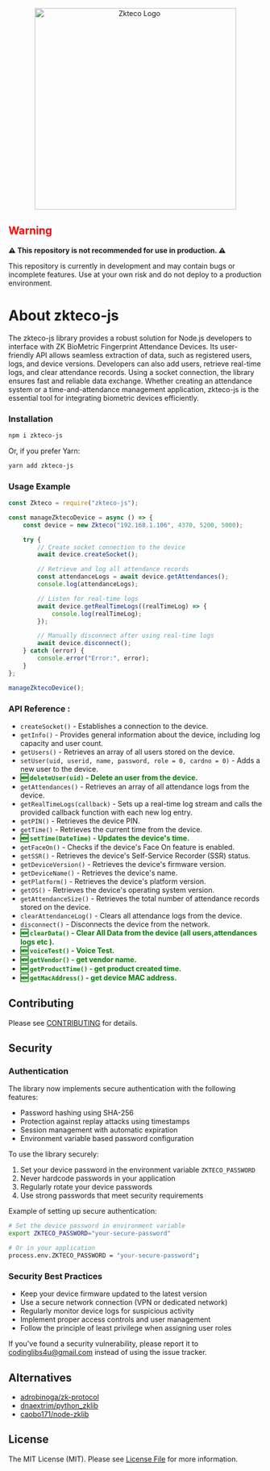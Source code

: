 <p align="center"><a href="https://www.zkteco.com/" target="_blank"><img src="https://raw.githubusercontent.com/coding-libs/zkteco-js/master/logo.jpg" width="400" alt="Zkteco Logo"></a></p>


## <span style="color:red;">Warning</span>

**⚠️ This repository is not recommended for use in production. ⚠️**

This repository is currently in development and may contain bugs or incomplete features. Use at your own risk and do not deploy to a production environment.

# About zkteco-js
The zkteco-js library provides a robust solution for Node.js developers to interface with ZK BioMetric Fingerprint Attendance Devices. Its user-friendly API allows seamless extraction of data, such as registered users, logs, and device versions. Developers can also add users, retrieve real-time logs, and clear attendance records. Using a socket connection, the library ensures fast and reliable data exchange. Whether creating an attendance system or a time-and-attendance management application, zkteco-js is the essential tool for integrating biometric devices efficiently.

### Installation

```bash
npm i zkteco-js
```

Or, if you prefer Yarn:

```bash
yarn add zkteco-js
```

### Usage Example

```js
const Zkteco = require("zkteco-js");

const manageZktecoDevice = async () => {
    const device = new Zkteco("192.168.1.106", 4370, 5200, 5000);

    try {
        // Create socket connection to the device
        await device.createSocket();

        // Retrieve and log all attendance records
        const attendanceLogs = await device.getAttendances();
        console.log(attendanceLogs);

        // Listen for real-time logs
        await device.getRealTimeLogs((realTimeLog) => {
            console.log(realTimeLog);
        });

        // Manually disconnect after using real-time logs
        await device.disconnect();
    } catch (error) {
        console.error("Error:", error);
    }
};

manageZktecoDevice();
```

### API Reference :

- `createSocket()` - Establishes a connection to the device.
- `getInfo()` - Provides general information about the device, including log capacity and user count.
- `getUsers()` - Retrieves an array of all users stored on the device.
- `setUser(uid, userid, name, password, role = 0, cardno = 0)` - Adds a new user to the device.
- <span style="color: green; font-weight: bold;">🆕 `deleteUser(uid)` - Delete an user from the device.</span>
- `getAttendances()` - Retrieves an array of all attendance logs from the device.
- `getRealTimeLogs(callback)` - Sets up a real-time log stream and calls the provided callback function with each new log entry.
- `getPIN()` - Retrieves the device PIN.
- `getTime()` - Retrieves the current time from the device.
- <span style="color: green; font-weight: bold;">🆕 `setTime(DateTime)` - Updates the device's time.</span>
- `getFaceOn()` - Checks if the device's Face On feature is enabled.
- `getSSR()` - Retrieves the device's Self-Service Recorder (SSR) status.
- `getDeviceVersion()` - Retrieves the device's firmware version.
- `getDeviceName()` - Retrieves the device's name.
- `getPlatform()` - Retrieves the device's platform version.
- `getOS()` - Retrieves the device's operating system version.
- `getAttendanceSize()` - Retrieves the total number of attendance records stored on the device.
- `clearAttendanceLog()` - Clears all attendance logs from the device.
- `disconnect()` - Disconnects the device from the network.
- <span style="color: green; font-weight: bold;">🆕 `clearData()` - Clear All Data from the device (all users,attendances logs etc ).</span>
- <span style="color: green; font-weight: bold;">🆕 `voiceTest()` - Voice Test.</span>
- <span style="color: green; font-weight: bold;">🆕 `getVendor()` - get vendor name.</span>
- <span style="color: green; font-weight: bold;">🆕 `getProductTime()` - get product created time.</span>
- <span style="color: green; font-weight: bold;">🆕 `getMacAddress()` - get device MAC address.</span>

## Contributing

Please see [CONTRIBUTING](https://github.com/coding-libs/zkteco-js/graphs/contributors) for details.
## Security

### Authentication
The library now implements secure authentication with the following features:
- Password hashing using SHA-256
- Protection against replay attacks using timestamps
- Session management with automatic expiration
- Environment variable based password configuration

To use the library securely:
1. Set your device password in the environment variable `ZKTECO_PASSWORD`
2. Never hardcode passwords in your application
3. Regularly rotate your device passwords
4. Use strong passwords that meet security requirements

Example of setting up secure authentication:
```bash
# Set the device password in environment variable
export ZKTECO_PASSWORD="your-secure-password"

# Or in your application
process.env.ZKTECO_PASSWORD = "your-secure-password";
```

### Security Best Practices
- Keep your device firmware updated to the latest version
- Use a secure network connection (VPN or dedicated network)
- Regularly monitor device logs for suspicious activity
- Implement proper access controls and user management
- Follow the principle of least privilege when assigning user roles

If you've found a security vulnerability, please report it to [codinglibs4u@gmail.com](mailto:codinglibs4u@gmail.com) instead of using the issue tracker.

## Alternatives

- [adrobinoga/zk-protocol](https://github.com/adrobinoga/zk-protocol)
- [dnaextrim/python_zklib](https://github.com/dnaextrim/python_zklib)
- [caobo171/node-zklib](https://github.com/caobo171/node-zklib)


## License

The MIT License (MIT). Please see [License File](LICENSE.md) for more information.
